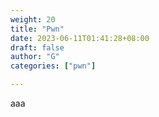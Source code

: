 ```yaml
---
weight: 20
title: "Pwn"
date: 2023-06-11T01:41:28+08:00
draft: false
author: "G"
categories: ["pwn"]

---
```


aaa